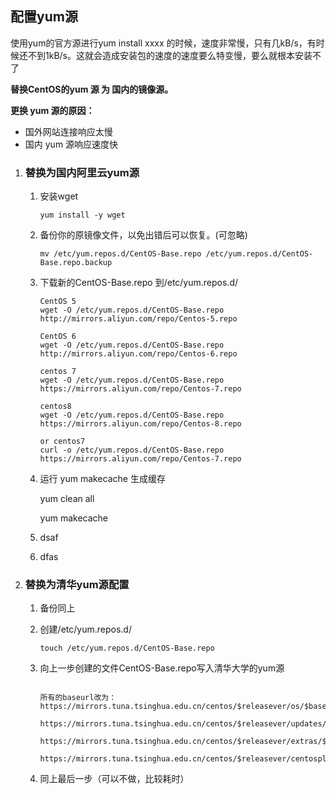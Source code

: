 ## 配置yum源

使用yum的官方源进行yum install xxxx 的时候，速度非常慢，只有几kB/s，有时候还不到1kB/s。这就会造成安装包的速度的速度要么特变慢，要么就根本安装不了

**替换CentOS的yum 源 为 国内的镜像源。**

**更换 yum 源的原因：**

* 国外网站连接响应太慢
* 国内 yum 源响应速度快

1. ### 替换为国内阿里云yum源

   1. 安装wget

      `yum install -y wget`

   2. 备份你的原镜像文件，以免出错后可以恢复。(可忽略)

      `mv /etc/yum.repos.d/CentOS-Base.repo /etc/yum.repos.d/CentOS-Base.repo.backup `

   3. 下载新的CentOS-Base.repo 到/etc/yum.repos.d/

      ```
      CentOS 5
      wget -O /etc/yum.repos.d/CentOS-Base.repo http://mirrors.aliyun.com/repo/Centos-5.repo
      
      CentOS 6
      wget -O /etc/yum.repos.d/CentOS-Base.repo http://mirrors.aliyun.com/repo/Centos-6.repo
      
      centos 7
      wget -O /etc/yum.repos.d/CentOS-Base.repo https://mirrors.aliyun.com/repo/Centos-7.repo
      
      centos8
      wget -O /etc/yum.repos.d/CentOS-Base.repo https://mirrors.aliyun.com/repo/Centos-8.repo
      
      or centos7
      curl -o /etc/yum.repos.d/CentOS-Base.repo https://mirrors.aliyun.com/repo/Centos-7.repo
      
      ```

   4. 运行 yum makecache 生成缓存

      yum clean all

      yum makecache

   5. dsaf

   6. dfas

2. ### 替换为清华yum源配置

   1. 备份同上

   2. 创建/etc/yum.repos.d/

      `touch /etc/yum.repos.d/CentOS-Base.repo`

   3. 向上一步创建的文件CentOS-Base.repo写入清华大学的yum源

      ```
      
      所有的baseurl改为：
      https://mirrors.tuna.tsinghua.edu.cn/centos/$releasever/os/$basearch/
      
      https://mirrors.tuna.tsinghua.edu.cn/centos/$releasever/updates/$basearch/
      
      https://mirrors.tuna.tsinghua.edu.cn/centos/$releasever/extras/$basearch/
      
      https://mirrors.tuna.tsinghua.edu.cn/centos/$releasever/centosplus/$basearch/
      
      ```

   4. 同上最后一步（可以不做，比较耗时）





